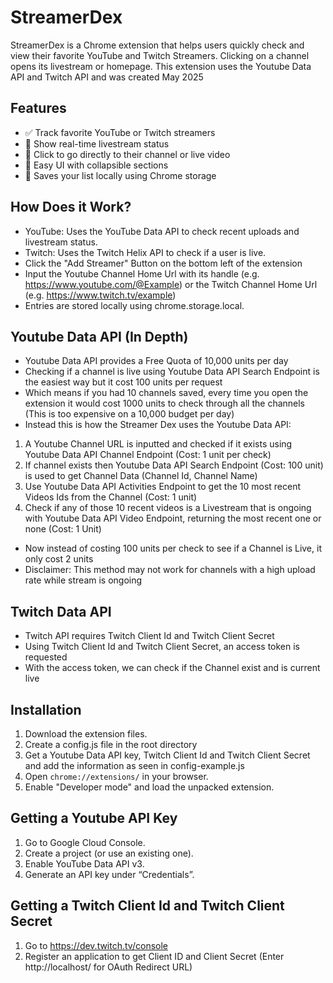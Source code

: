 # StreamerDex
StreamerDex is a Chrome extension that helps users quickly check and view their favorite YouTube and Twitch Streamers.
Clicking on a channel opens its livestream or homepage.
This extension uses the Youtube Data API and Twitch API and was created May 2025

## Features
- ✅ Track favorite YouTube or Twitch streamers
- 🔴 Show real-time livestream status
- 🔗 Click to go directly to their channel or live video
- 🎨 Easy UI with collapsible sections
- 💾 Saves your list locally using Chrome storage

## How Does it Work?
- YouTube: Uses the YouTube Data API to check recent uploads and livestream status.
- Twitch: Uses the Twitch Helix API to check if a user is live.
- Click the "Add Streamer" Button on the bottom left of the extension
- Input the Youtube Channel Home Url with its handle (e.g. https://www.youtube.com/@Example) or the Twitch Channel Home Url (e.g. https://www.twitch.tv/example)
- Entries are stored locally using chrome.storage.local.

## Youtube Data API (In Depth)
- Youtube Data API provides a Free Quota of 10,000 units per day
- Checking if a channel is live using Youtube Data API Search Endpoint is the easiest way but it cost 100 units per request
- Which means if you had 10 channels saved, every time you open the extension it would cost 1000 units to check through all the channels (This is too expensive on a 10,000 budget per day)
- Instead this is how the Streamer Dex uses the Youtube Data API:
1. A Youtube Channel URL is inputted and checked if it exists using Youtube Data API Channel Endpoint (Cost: 1 unit per check)
2. If channel exists then Youtube Data API Search Endpoint (Cost: 100 unit) is used to get Channel Data (Channel Id, Channel Name)
3. Use Youtube Data API Activities Endpoint to get the 10 most recent Videos Ids from the Channel (Cost: 1 unit)
4. Check if any of those 10 recent videos is a Livestream that is ongoing with Youtube Data API Video Endpoint, returning the most recent one or none (Cost: 1 Unit)
- Now instead of costing 100 units per check to see if a Channel is Live, it only cost 2 units 
- Disclaimer: This method may not work for channels with a high upload rate while stream is ongoing


## Twitch Data API 
- Twitch API requires Twitch Client Id and Twitch Client Secret
- Using Twitch Client Id and Twitch Client Secret, an access token is requested
- With the access token, we can check if the Channel exist and is current live

## Installation
1. Download the extension files.
2. Create a config.js file in the root directory
3. Get a Youtube Data API key, Twitch Client Id and Twitch Client Secret and add the information as seen in config-example.js
4. Open `chrome://extensions/` in your browser.
5. Enable "Developer mode" and load the unpacked extension.

## Getting a Youtube API Key
1. Go to Google Cloud Console.
2. Create a project (or use an existing one).
3. Enable YouTube Data API v3.
4. Generate an API key under “Credentials”.

## Getting a Twitch Client Id and Twitch Client Secret
1. Go to https://dev.twitch.tv/console
2. Register an application to get Client ID and Client Secret (Enter http://localhost/ for OAuth Redirect URL)